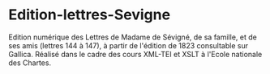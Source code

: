 # Edition-lettres-Sevigne
Edition numérique des Lettres de Madame de Sévigné, de sa famille, et de ses amis (lettres 144 à 147), à partir de l'édition de 1823 consultable sur Gallica. Réalisé dans le cadre des cours XML-TEI et XSLT à l'Ecole nationale des Chartes.

